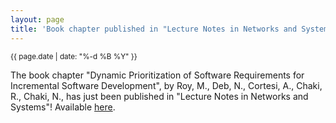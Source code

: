 ```yaml
---
layout: page
title: 'Book chapter published in "Lecture Notes in Networks and Systems"!'
---
```


<small>{{ page.date | date: "%-d %B %Y" }}</small>

The book chapter "Dynamic Prioritization of Software Requirements for Incremental Software Development", by Roy, M., Deb, N., Cortesi, A., Chaki, R., Chaki, N., has just been published in "Lecture Notes in Networks and Systems"! Available [here](https://doi.org/10.1007/978-981-16-4294-4_8).
